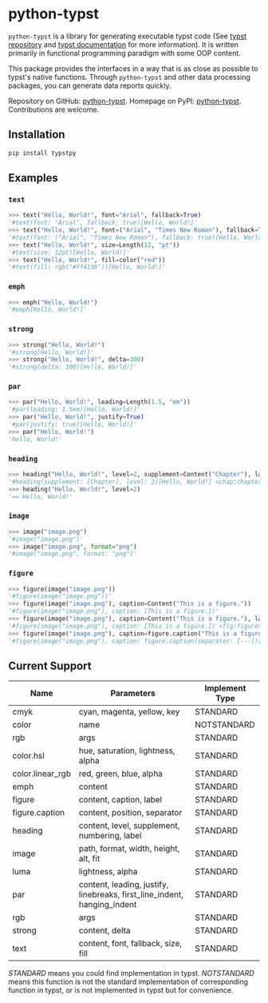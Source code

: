 # python-typst

`python-typst` is a library for generating executable typst code (See [typst repository](https://github.com/typst/typst) and [typst documentation](https://typst.app/docs/) for more information).
It is written primarily in functional programming paradigm with some OOP content.

This package provides the interfaces in a way that is as close as possible to typst's native functions.
Through `python-typst` and other data processing packages, you can generate data reports quickly.

Repository on GitHub: [python-typst](https://github.com/beibingyangliuying/python-typst).
Homepage on PyPI: [python-typst](https://pypi.org/project/typstpy/).
Contributions are welcome.

## Installation

```bash
pip install typstpy
```

## Examples

### `text`

```python
>>> text("Hello, World!", font="Arial", fallback=True)
'#text(font: "Arial", fallback: true)[Hello, World!]'
>>> text("Hello, World!", font=("Arial", "Times New Roman"), fallback=True)
'#text(font: ("Arial", "Times New Roman"), fallback: true)[Hello, World!]'
>>> text("Hello, World!", size=Length(12, "pt"))
'#text(size: 12pt)[Hello, World!]'
>>> text("Hello, World!", fill=color("red"))
'#text(fill: rgb("#ff4136"))[Hello, World!]'
```

### `emph`

```python
>>> emph("Hello, World!")
'#emph[Hello, World!]'
```

### `strong`

```python
>>> strong("Hello, World!")
'#strong[Hello, World!]'
>>> strong("Hello, World!", delta=300)
'#strong(delta: 300)[Hello, World!]'
```

### `par`

```python
>>> par("Hello, World!", leading=Length(1.5, "em"))
'#par(leading: 1.5em)[Hello, World!]'
>>> par("Hello, World!", justify=True)
'#par(justify: true)[Hello, World!]'
>>> par("Hello, World!")
'Hello, World!'
```

### `heading`

```python
>>> heading("Hello, World!", level=2, supplement=Content("Chapter"), label=Label("chap:chapter"))
'#heading(supplement: [Chapter], level: 2)[Hello, World!] <chap:chapter>'
>>> heading("Hello, World!", level=2)
'== Hello, World!'
```

### `image`

```python
>>> image("image.png")
'#image("image.png")'
>>> image("image.png", format="png")
'#image("image.png", format: "png")'
```

### `figure`

```python
>>> figure(image("image.png"))
'#figure(image("image.png"))'
>>> figure(image("image.png"), caption=Content("This is a figure."))
'#figure(image("image.png"), caption: [This is a figure.])'
>>> figure(image("image.png"), caption=Content("This is a figure."), label=Label("fig:figure"))
'#figure(image("image.png"), caption: [This is a figure.]) <fig:figure>'
>>> figure(image("image.png"), caption=figure.caption("This is a figure.", separator=Content("---")))
'#figure(image("image.png"), caption: figure.caption(separator: [---])[This is a figure.])'
```

## Current Support

| Name | Parameters | Implement Type |
| --- | --- | --- |
| cmyk | cyan, magenta, yellow, key | STANDARD |
| color | name | NOTSTANDARD |
| rgb | args | STANDARD |
| color.hsl | hue, saturation, lightness, alpha | STANDARD |
| color.linear_rgb | red, green, blue, alpha | STANDARD |
| emph | content | STANDARD |
| figure | content, caption, label | STANDARD |
| figure.caption | content, position, separator | STANDARD |
| heading | content, level, supplement, numbering, label | STANDARD |
| image | path, format, width, height, alt, fit | STANDARD |
| luma | lightness, alpha | STANDARD |
| par | content, leading, justify, linebreaks, first_line_indent, hanging_indent | STANDARD |
| rgb | args | STANDARD |
| strong | content, delta | STANDARD |
| text | content, font, fallback, size, fill | STANDARD |

_STANDARD_ means you could find implementation in typst.
_NOTSTANDARD_ means this function is not the standard implementation of corresponding function in typst, or is not implemented in typst but for convenience.

